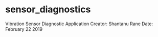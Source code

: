 # sensor_diagnostics
Vibration Sensor Diagnostic Application
Creator: Shantanu Rane
Date: February 22 2019